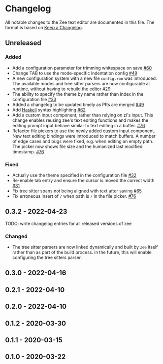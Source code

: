 # Changelog

All notable changes to the Zee text editor are documented in this file. The
format is based on [Keep a Changelog](https://keepachangelog.com/en/1.0.0/).

## Unreleased

### Added

- Add a configuration parameter for trimming whitespace on save
  [#60](https://github.com/zee-editor/zee/pull/60)
- Change TAB to use the mode-specific indentation config
  [#49](https://github.com/zee-editor/zee/pull/49)
- A new configuration system with a new file `config.ron` was introduced. The
  available modes and tree sitter parsers are now configurable at runtime,
  without having to rebuild the editor
  [#29](https://github.com/zee-editor/zee/pull/29)
- The ability to specify the theme by name rather than index in the
  configuration file [#33](https://github.com/zee-editor/zee/pull/33)
- Added a changelog to be updated timely as PRs are merged
  [#49](https://github.com/zee-editor/zee/pull/49)
- Add [Haskell](https://github.com/tree-sitter/tree-sitter-haskell) syntax
  highlighting [#62](https://github.com/zee-editor/zee/pull/62)
- Add a custom input component, rather than relying on zi's input. This change
  enables reusing zee's text editing functions and makes the editing prompt
  input behave similar to text editing in a buffer.
  [#76](https://github.com/zee-editor/zee/pull/76)
- Refactor file pickers to use the newly added custom input component. New text
  editing bindings were introduced to match buffers. A number of edge cases and
  bugs were fixed, e.g. when editing an empty path. The picker now shows file
  size and the humanized last modified timestamp.
  [#76](https://github.com/zee-editor/zee/pull/76)

### Fixed

- Actually use the theme specified in the configuration file
  [#32](https://github.com/zee-editor/zee/pull/32)
- Re-enable tab entry and ensure the cursor is moved the correct width
  [#31](https://github.com/zee-editor/zee/pull/31)
- Fix tree sitter spans not being aligned with text after saving
  [#65](https://github.com/zee-editor/zee/pull/65)
- Fix erroneous insert of `/` when path is `/` in the file picker.
  [#76](https://github.com/zee-editor/zee/pull/76)

## 0.3.2 - 2022-04-23

TODO: write changelog entries for all released versions of zee

### Changed

- The tree sitter parsers are now linked dynamically and built by `zee` itself
  rather than as part of the build process. In the future, this will enable
  configuring the tree sitters parser.

## 0.3.0 - 2022-04-16

## 0.2.1 - 2022-04-10

## 0.2.0 - 2022-04-10

## 0.1.2 - 2020-03-30

## 0.1.1 - 2020-03-15

## 0.1.0 - 2020-03-22
